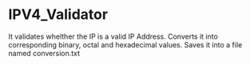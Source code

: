 # IPV4_Validator
 
It validates whelther the IP is a valid IP Address.
Converts it into corresponding binary, octal and hexadecimal values.
Saves it into a file named conversion.txt
